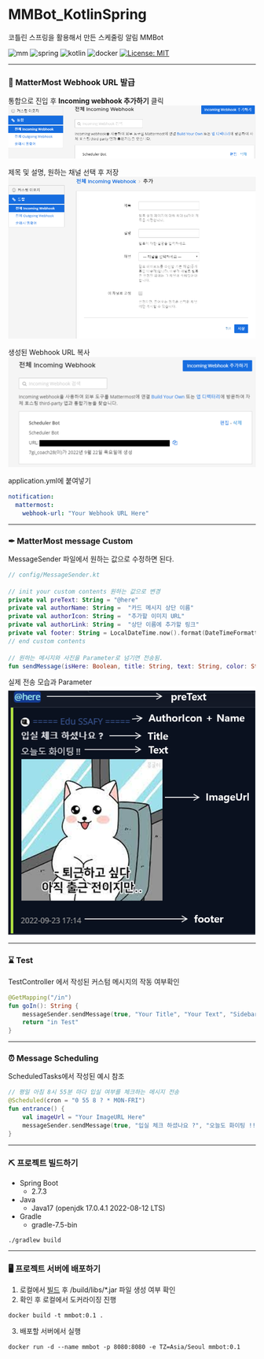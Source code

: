 # MMBot_KotlinSpring

코틀린 스프링을 활용해서 만든 스케줄링 알림 MMBot

![mm](https://img.shields.io/badge/Mattermost-0058CC?style=for-the-badge&logo=Mattermost&logoColor=white)
![spring](https://img.shields.io/badge/Spring_Boot-F2F4F9?style=for-the-badge&logo=spring-boot)
![kotlin](https://img.shields.io/badge/Kotlin-0095D5?&style=for-the-badge&logo=kotlin&logoColor=white)
![docker](https://img.shields.io/badge/Docker-2CA5E0?style=for-the-badge&logo=docker&logoColor=white)
[![License: MIT](https://img.shields.io/badge/License-MIT-yellow.svg)](https://opensource.org/licenses/MIT)

---

### 📜 MatterMost Webhook URL 발급

통합으로 진입 후 **Incoming webhook 추가하기** 클릭
![mm_web_hook1](/asset/mm_web_hook1.PNG)

제목 및 설명, 원하는 채널 선택 후 저장
![mm_web_hook2](/asset/mm_web_hook2.PNG)

생성된 Webhook URL 복사
![mm_web_hook3](/asset/mm_web_hook3.png)

application.yml에 붙여넣기
```yaml
notification:
  mattermost:
    webhook-url: "Your Webhook URL Here"
```

---

### ✒ MatterMost message Custom

MessageSender 파일에서 원하는 값으로 수정하면 된다.
```kotlin
// config/MessageSender.kt

// init your custom contents 원하는 값으로 변경
private val preText: String = "@here"
private val authorName: String =  "카드 메시지 상단 이름"
private val authorIcon: String =  "추가할 이미지 URL"
private val authorLink: String =  "상단 이름에 추가할 링크"
private val footer: String = LocalDateTime.now().format(DateTimeFormatter.ofPattern("yyyy-MM-dd HH:mm"))
// end custom contents

// 원하는 메시지와 사진을 Parameter로 넘기면 전송됨.
fun sendMessage(isHere: Boolean, title: String, text: String, color: String, imageUrl: String)
```

실제 전송 모습과 Parameter
![param](/asset/param.png)

---

### ⌛ Test
TestController 에서 작성된 커스텀 메시지의 작동 여부확인
```kotlin
@GetMapping("/in")
fun goIn(): String {
    messageSender.sendMessage(true, "Your Title", "Your Text", "Sidebar Color", "imageUrl")
    return "in Test"
}
```
---

### ⏰ Message Scheduling
ScheduledTasks에서 작성된 예시 참조
```kotlin
// 평일 아침 8시 55분 마다 입실 여부를 체크하는 메시지 전송
@Scheduled(cron = "0 55 8 ? * MON-FRI")
fun entrance() {
    val imageUrl = "Your ImageURL Here"
    messageSender.sendMessage(true, "입실 체크 하셨나요 ?", "오늘도 화이팅 !!", "#b2e342", imageUrl)
}
```

---


### ⛏ 프로젝트 빌드하기
- Spring Boot
  - 2.7.3
- Java
  - Java17 (openjdk 17.0.4.1 2022-08-12 LTS)
- Gradle
  - gradle-7.5-bin

```shell
./gradlew build
```

---

### 🖥 프로젝트 서버에 배포하기
1. 로컬에서 [빌드](#프로젝트-빌드하기) 후 /build/libs/*.jar 파일 생성 여부 확인
2. 확인 후 로컬에서 도커라이징 진행
```shell
docker build -t mmbot:0.1 .
```

3. 배포할 서버에서 실행
```shell
docker run -d --name mmbot -p 8080:8080 -e TZ=Asia/Seoul mmbot:0.1
```
